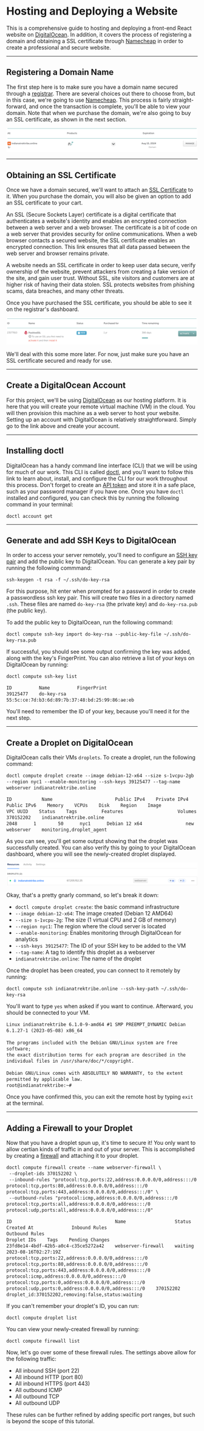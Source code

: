 # Hosting and Deploying a Website #

This is a comprehensive guide to hosting and deploying a front-end React website on [DigitalOcean](https://digitalocean.com). In addition, it covers the process of registering a domain and obtaining a SSL certificate through [Namecheap](https://namecheap.com) in order to create a professional and secure website.

---

## Registering a Domain Name ##

The first step here is to make sure you have a domain name secured through a [registrar](https://www.namecheap.com/guru-guides/registries-registrars-and-registrants-what-is-the-difference-dp/). There are several choices out there to choose from, but in this case, we're going to use [Namecheap](https://namecheap.com). This process is fairly straight-forward, and once the transaction is complete, you'll be able to view your domain. Note that when we purchase the domain, we're also going to buy an SSL certificate, as shown in the next section. 

![Domain Registration](./images/deploy-img-domain-registration.png)

---

## Obtaining an SSL Certificate ##

Once we have a domain secured, we'll want to attach an [SSL Certificate](https://www.namecheap.com/security/what-is-ssl-secure-socket-layer-definition/) to it. When you purchase the domain, you will also be given an option to add an SSL certificate to your cart.

An SSL (Secure Sockets Layer) certificate is a digital certificate that authenticates a website's identity and enables an encrypted connection between a web server and a web browser. The certificate is a bit of code on a web server that provides security for online communications. When a web browser contacts a secured website, the SSL certificate enables an encrypted connection. This link ensures that all data passed between the web server and browser remains private.

A website needs an SSL certificate in order to keep user data secure, verify ownership of the website, prevent attackers from creating a fake version of the site, and gain user trust. Without SSL, site visitors and customers are at higher risk of having their data stolen. SSL protects websites from phishing scams, data breaches, and many other threats.

Once you have purchased the SSL certificate, you should be able to see it on the registrar's dashboard.

![SSL Certificate](./images/deploy-img-ssl-certificate-purchase.png)

We'll deal with this some more later. For now, just make sure you have an SSL certificate secured and ready for use.

---

## Create a DigitalOcean Account ##

For this project, we'll be using [DigitalOcean](https://digitalocean.com) as our hosting platform. It is here that you will create your remote virtual machine (VM) in the cloud. You will then provision this machine as a web server to host your website. Setting up an account with DigitalOcean is relatively straightforward. Simply go to the link above and create your account.

---

## Installing doctl ##

DigitalOcean has a handy command line interface (CLI) that we will be using for much of our work. This CLI is called [doctl](https://docs.digitalocean.com/reference/doctl/), and you'll want to follow this link to learn about, install, and configure the CLI for our work throughout this process. Don't forget to create an [API token](https://docs.digitalocean.com/reference/api/create-personal-access-token/) and store it in a safe place, such as your password manager if you have one. Once you have `doctl` installed and configured, you can check this by running the following command in your terminal:

```shell
doctl account get
```

---

## Generate and add SSH Keys to DigitalOcean ##

In order to access your server remotely, you'll need to configure an [SSH key pair](https://www.ssh.com/academy/ssh/keygen) and add the public key to DigitalOcean. You can generate a key pair by running the following commmand:

```shell
ssh-keygen -t rsa -f ~/.ssh/do-key-rsa
```

For this purpose, hit enter when prompted for a password in order to create a passwordless ssh key pair. This will create two files in a directory named `.ssh`. These files are named `do-key-rsa` (the private key) and `do-key-rsa.pub` (the public key).

To add the public key to DigitalOcean, run the following command:

```shell
doctl compute ssh-key import do-key-rsa --public-key-file ~/.ssh/do-key-rsa.pub
```

If successful, you should see some output confirming the key was added, along with the key's FingerPrint. You can also retrieve a list of your keys on DigitalOcean by running:

```shell
doctl compute ssh-key list
```
```shell
ID          Name          FingerPrint
39125477    do-key-rsa    55:5c:ce:7d:b3:6d:89:7b:37:48:bd:25:99:86:ae:eb
```

You'll need to remember the ID of your key, because you'll need it for the next step.

---

## Create a Droplet on DigitalOcean ##

DigitalOcean calls their VMs `droplets`. To create a droplet, run the following command:

```shell
doctl compute droplet create --image debian-12-x64 --size s-1vcpu-2gb --region nyc1 --enable-monitoring --ssh-keys 39125477 --tag-name webserver indianatrektribe.online
```
```shell
ID           Name                       Public IPv4    Private IPv4    Public IPv6    Memory    VCPUs    Disk    Region    Image            VPC UUID    Status    Tags         Features                    Volumes
370152202    indianatrektribe.online                                                  2048      1        50      nyc1      Debian 12 x64                new       webserver    monitoring,droplet_agent    
```

As you can see, you'll get some output showing that the droplet was successfully created. You can also verify this by going to your DigitalOcean dashboard, where you will see the newly-created droplet displayed.

![Digital Ocean Droplet](./images/deploy-img-droplet-creation.png)

Okay, that's a pretty gnarly command, so let's break it down:

* `doctl compute droplet create`: the basic command infrastructure
* `--image debian-12-x64`: The image created (Debian 12 AMD64)
* `--size s-1vcpu-2g`: The size (1 virtual CPU and 2 GB of memory)
* `--region nyc1`: The region where the cloud server is located
* `--enable-monitoring`: Enables monitoring through DigitalOcean for analytics
* `--ssh-keys 39125477`: The ID of your SSH key to be added to the VM
* `--tag-name`: A tag to identify this droplet as a webserver
* `indianatrektribe.online`: The name of the droplet

Once the droplet has been created, you can connect to it remotely by running:

```shell
doctl compute ssh indianatrektribe.online --ssh-key-path ~/.ssh/do-key-rsa
```

You'll want to type `yes` when asked if you want to continue. Afterward, you should be connected to your VM.

```shell
Linux indianatrektribe 6.1.0-9-amd64 #1 SMP PREEMPT_DYNAMIC Debian 6.1.27-1 (2023-05-08) x86_64

The programs included with the Debian GNU/Linux system are free software;
the exact distribution terms for each program are described in the
individual files in /usr/share/doc/*/copyright.

Debian GNU/Linux comes with ABSOLUTELY NO WARRANTY, to the extent
permitted by applicable law.
root@indianatrektribe:~# 
```

Once you have confirmed this, you can exit the remote host by typing `exit` at the terminal.

---

## Adding a Firewall to your Droplet ##

Now that you have a droplet spun up, it's time to secure it! You only want to allow certian kinds of traffic in and out of your server. This is accomplished by creating a [firewall](https://www.digitalocean.com/community/tutorials/how-to-secure-web-server-infrastructure-with-digitalocean-cloud-firewalls-using-doctl) and attaching it to your droplet.

```shell
doctl compute firewall create --name webserver-firewall \
 --droplet-ids 370152202 \
 --inbound-rules "protocol:tcp,ports:22,address:0.0.0.0/0,address:::/0 protocol:tcp,ports:80,address:0.0.0.0/0,address:::/0 protocol:tcp,ports:443,address:0.0.0.0/0,address:::/0" \
 --outbound-rules "protocol:icmp,address:0.0.0.0/0,address:::/0 protocol:tcp,ports:all,address:0.0.0.0/0,address:::/0 protocol:udp,ports:all,address:0.0.0.0/0,address:::/0"
```

```shell
ID                                      Name                  Status     Created At              Inbound Rules                                                                                                                                                      Outbound Rules                                                                                                                                          Droplet IDs    Tags    Pending Changes
23fd8e14-4bdf-42b5-a0c4-c35ce5272a42    webserver-firewall    waiting    2023-08-16T02:27:19Z    protocol:tcp,ports:22,address:0.0.0.0/0,address:::/0 protocol:tcp,ports:80,address:0.0.0.0/0,address:::/0 protocol:tcp,ports:443,address:0.0.0.0/0,address:::/0    protocol:icmp,address:0.0.0.0/0,address:::/0 protocol:tcp,ports:0,address:0.0.0.0/0,address:::/0 protocol:udp,ports:0,address:0.0.0.0/0,address:::/0    370152202              droplet_id:370152202,removing:false,status:waiting
```

If you can't remember your droplet's ID, you can run:

```shell
doctl compute droplet list
```

You can view your newly-created firewall by running:

```shell
doctl compute firewall list
```

Now, let's go over some of these firewall rules. The settings above allow for the following traffic:

* All inbound SSH (port 22)
* All inbound HTTP (port 80)
* All inbound HTTPS (port 443)
* All outbound ICMP
* All outbound TCP
* All outbound UDP

These rules can be further refined by adding specific port ranges, but such is beyond the scope of this tutorial.